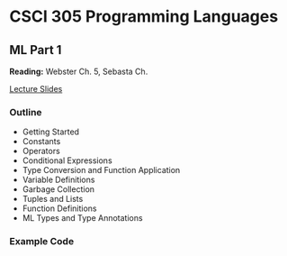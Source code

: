 # CSCI 305 Programming Languages

## ML Part 1

**Reading:** Webster Ch. 5, Sebasta Ch.

[Lecture Slides](slides/Lecture12.pdf)

### Outline

* Getting Started
* Constants
* Operators
* Conditional Expressions
* Type Conversion and Function Application
* Variable Definitions
* Garbage Collection
* Tuples and Lists
* Function Definitions
* ML Types and Type Annotations

### Example Code

